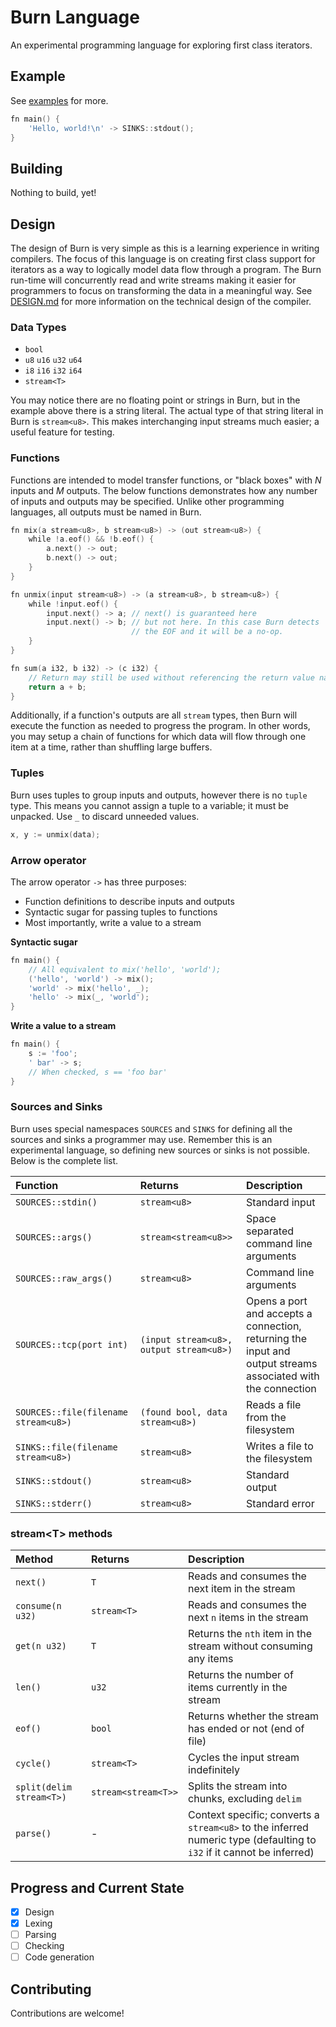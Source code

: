 # Burn Language
An experimental programming language for exploring first class iterators.

## Example
See [examples](./examples) for more.

```go
fn main() {
    'Hello, world!\n' -> SINKS::stdout();
}
```

## Building
Nothing to build, yet!

## Design
The design of Burn is very simple as this is a learning experience
in writing compilers.  The focus of this language is on creating first
class support for iterators as a way to logically model data flow through
a program. The Burn run-time will concurrently read and write streams
making it easier for programmers to focus on transforming the data in
a meaningful way. See [DESIGN.md](./DESIGN.md) for more information on the
technical design of the compiler.

### Data Types
* `bool`
* `u8` `u16` `u32` `u64`
* `i8` `i16` `i32` `i64`
* `stream<T>`

You may notice there are no floating point or strings in Burn, but in
the example above there is a string literal. The actual type of that
string literal in Burn is `stream<u8>`. This makes interchanging input
streams much easier; a useful feature for testing.

### Functions
Functions are intended to model transfer functions, or "black boxes"
with *N* inputs and *M* outputs. The below functions demonstrates how any
number of inputs and outputs may be specified. Unlike other programming
languages, all outputs must be named in Burn.

```go
fn mix(a stream<u8>, b stream<u8>) -> (out stream<u8>) {
    while !a.eof() && !b.eof() {
        a.next() -> out;
        b.next() -> out;
    }
}

fn unmix(input stream<u8>) -> (a stream<u8>, b stream<u8>) {
    while !input.eof() {
        input.next() -> a; // next() is guaranteed here
        input.next() -> b; // but not here. In this case Burn detects
                           // the EOF and it will be a no-op.
    }
}

fn sum(a i32, b i32) -> (c i32) {
    // Return may still be used without referencing the return value names
    return a + b;
}
```

Additionally, if a function's outputs are all `stream` types, then Burn
will execute the function as needed to progress the program. In other
words, you may setup a chain of functions for which data will flow
through one item at a time, rather than shuffling large buffers.

### Tuples
Burn uses tuples to group inputs and outputs, however there is no
`tuple` type. This means you cannot assign a tuple to a variable; it
must be unpacked. Use `_` to discard unneeded values.

```go
x, y := unmix(data);
```

### Arrow operator
The arrow operator `->` has three purposes:
* Function definitions to describe inputs and outputs
* Syntactic sugar for passing tuples to functions
* Most importantly, write a value to a stream

**Syntactic sugar**
```go
fn main() {
    // All equivalent to mix('hello', 'world');
    ('hello', 'world') -> mix();
    'world' -> mix('hello', _);
    'hello' -> mix(_, 'world');
}
```

**Write a value to a stream**
```go
fn main() {
    s := 'foo';
    ' bar' -> s;
    // When checked, s == 'foo bar'
}
```

### Sources and Sinks
Burn uses special namespaces `SOURCES` and `SINKS` for defining all the
sources and sinks a programmer may use. Remember this is an experimental
language, so defining new sources or sinks is not possible. Below is the
complete list.

| Function | Returns | Description |
|:-------- |:------- |:----------- |
| `SOURCES::stdin()` | `stream<u8>` | Standard input |
| `SOURCES::args()` | `stream<stream<u8>>` | Space separated command line arguments |
| `SOURCES::raw_args()` | `stream<u8>` | Command line arguments |
| `SOURCES::tcp(port int)` | `(input stream<u8>, output stream<u8>)` | Opens a port and accepts a connection, returning the input and output streams associated with the connection |
| `SOURCES::file(filename stream<u8>)` | `(found bool, data stream<u8>)` | Reads a file from the filesystem |
| `SINKS::file(filename stream<u8>)` | `stream<u8>` | Writes a file to the filesystem |
| `SINKS::stdout()` | `stream<u8>` | Standard output |
| `SINKS::stderr()` | `stream<u8>` | Standard error |

### stream\<T\> methods

| Method | Returns | Description |
|:------ |:------- |:----------- |
| `next()` | `T` | Reads and consumes the next item in the stream |
| `consume(n u32)` | `stream<T>` | Reads and consumes the next `n` items in the stream |
| `get(n u32)` | `T` | Returns the `nth` item in the stream without consuming any items |
| `len()` | `u32` | Returns the number of items currently in the stream |
| `eof()` | `bool` | Returns whether the stream has ended or not (end of file) |
| `cycle()` | `stream<T>` | Cycles the input stream indefinitely |
| `split(delim stream<T>)` | `stream<stream<T>>` | Splits the stream into chunks, excluding `delim` |
| `parse()` | - | Context specific; converts a `stream<u8>` to the inferred numeric type (defaulting to `i32` if it cannot be inferred) |


## Progress and Current State
- [x] Design
- [x] Lexing
- [ ] Parsing
- [ ] Checking
- [ ] Code generation

## Contributing
Contributions are welcome!
